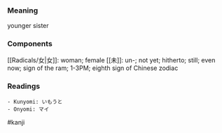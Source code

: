 ### Meaning

younger sister

### Components

[[Radicals/女|女]]: woman; female [[未]]: un-; not yet; hitherto; still; even now; sign of the ram; 1-3PM; eighth sign of Chinese zodiac

### Readings

```
- Kunyomi: いもうと
- Onyomi: マイ
```

#kanji